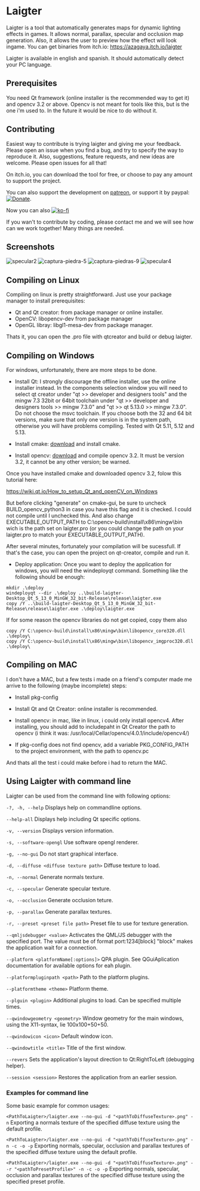 # Laigter

Laigter is a tool that automatically generates maps for dynamic lighting effects in games. It allows normal, parallax, specular and occlusion map generation. Also, it allows the user to preview how the effect will look ingame.
You can get binaries from itch.io: https://azagaya.itch.io/laigter

Laigter is available in english and spanish. It should automatically detect your PC language.

## Prerequisites

You need Qt framework (online installer is the recommended way to get it) and opencv 3.2 or above. Opencv is not meant for tools like this, but is the one i'm used to. In the future it would be nice to do without it.

## Contributing

Easiest way to contribute is trying laigter and giving me your feedback. Please open an issue when you find a bug, and try to specify the way to reproduce it.
Also, suggestions, feature requests, and new ideas are welcome. Please open issues for all that!

On itch.io, you can download the tool for free, or choose to pay any amount to support the project.

You can also support the development on [patreon](https://www.patreon.com/azagaya),
or support it by paypal: [![Donate](https://img.shields.io/badge/Donate-PayPal-green.svg)](https://paypal.me/PabloFonovich).

Now you can also [![ko-fi](https://www.ko-fi.com/img/githubbutton_sm.svg)](https://ko-fi.com/O5O110W22)

If you wan't to contribute by coding, please contact me and we will see how can we work together! Many things are needed.

## Screenshots

![specular2](https://user-images.githubusercontent.com/46932830/60845793-cbaf6c00-a1b3-11e9-999b-404670185b4c.png)
![captura-piedra-5](https://user-images.githubusercontent.com/46932830/60845822-dcf87880-a1b3-11e9-879c-e909fbd83469.png)
![captura-piedras-9](https://user-images.githubusercontent.com/46932830/60845823-dcf87880-a1b3-11e9-8772-a42180f3abdc.png)
![specular4](https://user-images.githubusercontent.com/46932830/60845825-dcf87880-a1b3-11e9-9f32-45ccc27abe0f.png)

## Compiling on Linux

Compiling on linux is pretty straightforward. Just use your package manager to install prerequisites:

* Qt and Qt creator: from package manager or online installer.
* OpenCV: libopencv-dev from package manager
* OpenGL libray: libgl1-mesa-dev from package manager.

Thats it, you can open the .pro file with qtcreator and build or debug laigter.

## Compiling on Windows

For windows, unfortunately, there are more steps to be done.

* Install Qt: I strongly discourage the offline installer, use the online installer instead. In the components selection window you will need to select  qt creator under "qt >> developer and designers tools" and the mingw 7.3 32bit or 64bit toolchain under "qt >> developer and designers tools >> mingw 7.3.0" and "qt >> qt 5.13.0 >> mingw 7.3.0". Do not choose the msvc toolchain. If you choose both the 32 and 64 bit versions, make sure that only one version is in the system path, otherwise you will have problems compiling. Tested with Qt 5.11, 5.12 and 5.13.

* Install cmake: [download](https://cmake.org/download/) and install cmake.

* Install opencv: [download](https://github.com/opencv/opencv/releases/tag/3.2.0) and compile opencv 3.2. It must be version 3.2, it cannot be any other version; be warned.

Once you have installed cmake and downloaded opencv 3.2, folow this tutorial here:

https://wiki.qt.io/How_to_setup_Qt_and_openCV_on_Windows

But before clicking "generate" on cmake-gui, be sure to uncheck BUILD_opencv_python3 in case you have this flag and it is checked. I could not compile until I unchecked this. And also change EXECUTABLE_OUTPUT_PATH to C:\opencv-build\install\x86\mingw\bin wich is the path set on laigter.pro (or you could change the path on your laigter.pro to match your EXECUTABLE_OUTPUT_PATH).

After several minutes, fortunately your compilation will be sucessfull. If that's the case, you can open the project on qt-creator, compile and run it. 

* Deploy application: Once you want to deploy the application for windows, you will need the windeployqt command. Something like the following should be enough:

```
mkdir .\deploy
windeployqt --dir .\deploy ..\build-laigter-Desktop_Qt_5_13_0_MinGW_32_bit-Release\release\laigter.exe
copy /Y ..\build-laigter-Desktop_Qt_5_13_0_MinGW_32_bit-Release\release\laigter.exe .\deploy\laigter.exe
```

If for some reason the opencv libraries do not get copied, copy them also
```
copy /Y C:\opencv-build\install\x86\mingw\bin\libopencv_core320.dll .\deploy\
copy /Y C:\opencv-build\install\x86\mingw\bin\libopencv_imgproc320.dll .\deploy\
```

## Compiling on MAC

I don't have a MAC, but a few tests i made on a friend's computer made me arrive to the following (maybe incomplete) steps:

* Install pkg-config

* Install Qt and Qt Creator: online installer is recommended.

* Install opencv: in mac, like in linux, i could only install opencv4. After installing, you should add to includepaht in Qt Creator the path to opencv (i think it was: /usr/local/Cellar/opencv/4.0.1/include/opencv4/)

* If pkg-config does not find opencv, add a variable PKG_CONFIG_PATH to the project environment, with the path to opencv.pc

And thats all the test i could make before i had to return the MAC. 


## Using Laigter with command line

Laigter can be used from the command line with following options:

``` -?, -h, --help ```
Displays help on commandline options.

``` --help-all ```
Displays help including Qt specific options.

``` -v, --version ```
Displays version information.

``` -s, --software-opengl ```
Use software opengl renderer.

``` -g, --no-gui ```
Do not start graphical interface.

``` -d, --diffuse <diffuse texture path> ```
Diffuse texture to load.

``` -n, --normal ```
Generate normals texture.

``` -c, --specular ```
Generate specular texture.

``` -o, --occlusion ```
Generate occlusion teture.

``` -p, --parallax ```
Generate parallax textures.

``` -r, --preset <preset file path> ```
Preset file to use for texture generation.

``` --qmljsdebugger <value> ```
Activcates the QML/JS debugger with the specified port. The value must be of format port:1234[block] "block" makes the application wait for a connection.

``` --platform <platformName[:options]> ```
QPA plugin. See QGuiAplication documentation for available options for eah plugin.

``` --platformpluginpath <path> ```
Path to the platform plugins.

``` --platformtheme <theme> ```
Platform theme.

``` --plguin <plugin> ```
Additional plugins to load. Can be specified multiple times.

``` --qwindowgeometry <geometry> ```
Window geometry for the main windows, using the X11-syntax, lie 100x100+50+50.

``` --qwindowicon <icon> ```
Default window icon.

``` --qwindowtitle <title> ```
Title of the first window.

``` --revers ```
Sets the application's layout direction to Qt:RightToLeft (debugging helper).

``` --session <session> ```
Restores the application from an earlier session.

### Examples for command line

Some basic example for common usages:

``` <PathToLaigter>/laigter.exe --no-gui -d "<pathToDiffuseTexture>.png" -n ```
Exporting a normals texture of the specified diffuse texture using the default profile.

``` <PathToLaigter>/laigter.exe --no-gui -d "<pathToDiffuseTexture>.png" -n -c -o -p ```
Exporting normals, specular, occlusion and parallax textures of the specified diffuse texture using the default profile.

``` <PathToLaigter>/laigter.exe --no-gui -d "<pathToDiffuseTexture>.png" --r "<pathToPresetProfile>" -n -c -o -p ```
Exporting normals, specular, occlusion and parallax textures of the specified diffuse texture using the specified preset profile.